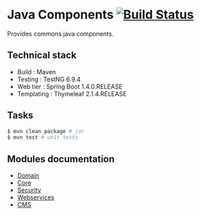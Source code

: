# Java Components [![Build Status](https://travis-ci.org/Daeliin/java-components.svg?branch=master)](https://travis-ci.org/Daeliin/java-components)

Provides commons java components.

## Technical stack
* Build : Maven
* Testing : TestNG 6.9.4
* Web tier : Spring Boot 1.4.0.RELEASE
* Templating : Thymeleaf 2.1.4.RELEASE

## Tasks
```bash
$ mvn clean package # jar
$ mvn test # unit tests
```

## Modules documentation
* [Domain](https://github.com/Daeliin/java-components/wiki/Module-:-domain)
* [Core](https://github.com/Daeliin/java-components/wiki/Module-:-core)
* [Security](https://github.com/Daeliin/java-components/wiki/Module-:-security)
* [Webservices](https://github.com/Daeliin/java-components/wiki/Module-:-webservices)
* [CMS](https://github.com/Daeliin/java-components/wiki/Module-:-cms)

